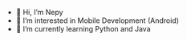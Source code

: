 - 👋 Hi, I’m Nepy
- 👀 I’m interested in Mobile Development (Android)
- 🌱 I’m currently learning Python and Java
